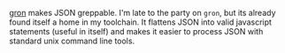 <!--
.. title: gron
.. slug: gron
.. date: 2020-08-09 00:00:00
.. tags: terminal,json,terminal
.. category: terminal
.. link: 
.. description: 
.. type: text
-->

[gron](https://github.com/tomnomnom/gron) makes JSON greppable. I'm late to the party on `gron`, but its already found itself a home in my toolchain. It flattens JSON into valid javascript statements (useful in itself) and makes it easier to process JSON with standard unix command line tools.
